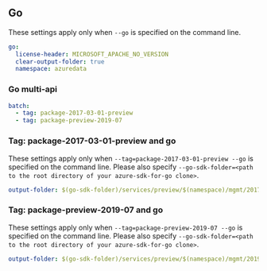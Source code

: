 ## Go

These settings apply only when `--go` is specified on the command line.

```yaml $(go)
go:
  license-header: MICROSOFT_APACHE_NO_VERSION
  clear-output-folder: true
  namespace: azuredata
```

### Go multi-api

``` yaml $(go) && $(multiapi)
batch:
  - tag: package-2017-03-01-preview
  - tag: package-preview-2019-07
```

### Tag: package-2017-03-01-preview and go

These settings apply only when `--tag=package-2017-03-01-preview --go` is specified on the command line.
Please also specify `--go-sdk-folder=<path to the root directory of your azure-sdk-for-go clone>`.

```yaml $(tag) == 'package-2017-03-01-preview' && $(go)
output-folder: $(go-sdk-folder)/services/preview/$(namespace)/mgmt/2017-03-01-preview/$(namespace)
```

### Tag: package-preview-2019-07 and go

These settings apply only when `--tag=package-preview-2019-07 --go` is specified on the command line.
Please also specify `--go-sdk-folder=<path to the root directory of your azure-sdk-for-go clone>`.

```yaml $(tag) == 'package-preview-2019-07' && $(go)
output-folder: $(go-sdk-folder)/services/preview/$(namespace)/mgmt/2019-07-24-preview/$(namespace)
```